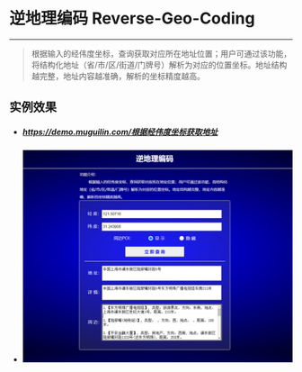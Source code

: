 # 逆地理编码 Reverse-Geo-Coding

---

> 根据输入的经伟度坐标，查询获取对应所在地址位置；用户可通过该功能，将结构化地址（省/市/区/街道/门牌号）解析为对应的位置坐标。地址结构越完整，地址内容越准确，解析的坐标精度越高。



## 实例效果

- ##### <a target="_blank" href="https://demo.muguilin.com/根据经伟度坐标获取地址" >https://demo.muguilin.com/根据经伟度坐标获取地址</a>


- ![效果预览](https://raw.githubusercontent.com/MuGuiLin/Reverse-Geo-Coding/main/effect.jpg)


